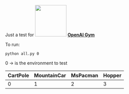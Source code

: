 Just a test for 
<img src="https://gym.openai.com/assets/dist/home/footer/home-cta-d0fb5e0574.svg" width="100" height="100">   [**OpenAI Gym**](https://gym.openai.com/) 

To run: 

    python all.py 0

0 -> is the environment to test

|CartPole|MountainCar|MsPacman | Hopper  | 
|--------|-----------|---------|---------|
|	0|	 1|	2|	3
